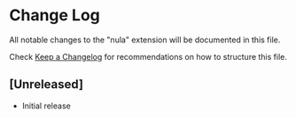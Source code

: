 # Change Log

All notable changes to the "nula" extension will be documented in this file.

Check [Keep a Changelog](http://keepachangelog.com/) for recommendations on how to structure this file.

## [Unreleased]

- Initial release